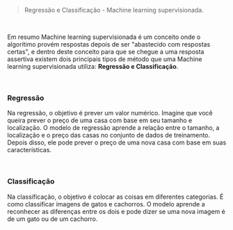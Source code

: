 > Regressão e Classificação - Machine learning supervisionada.

<br>

Em resumo Machine learning supervisionada é um conceito onde o algoritimo provém respostas depois de ser "abastecido com respostas certas", e dentro deste conceito para que se chegue a uma resposta assertiva existem dois principais tipos de método que uma Machine learning supervisionada utiliza: **Regressão e Classificação**.

<br>

### Regressão

Na regressão, o objetivo é prever um valor numérico. Imagine que você queira prever o preço de uma casa com base em seu tamanho e localização. O modelo de regressão aprende a relação entre o tamanho, a localização e o preço das casas no conjunto de dados de treinamento. Depois disso, ele pode prever o preço de uma nova casa com base em suas características.


<br>


### Classificação

Na classificação, o objetivo é colocar as coisas em diferentes categorias. É como classificar imagens de gatos e cachorros. O modelo aprende a reconhecer as diferenças entre os dois e pode dizer se uma nova imagem é de um gato ou de um cachorro.


